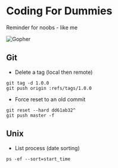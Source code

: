 # Coding For Dummies

Reminder for noobs - like me


![Gopher](https://blog.golang.org/gopher/gopher.png)

## Git

- Delete a tag (local then remote)

```
git tag -d 1.0.0
git push origin :refs/tags/1.0.0
```

- Force reset to an old commit

```
git reset --hard dd61ab32^
git push master -f
```

## Unix

- List process (date sorting)

```
ps -ef --sort=start_time
```
